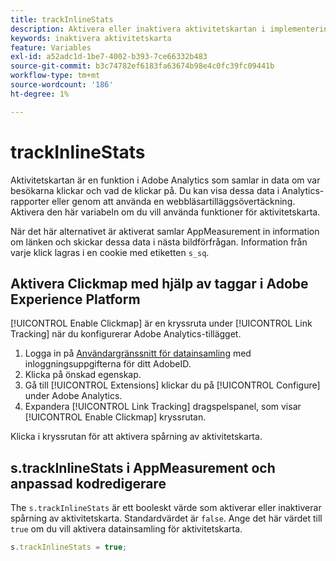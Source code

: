 ```yaml
---
title: trackInlineStats
description: Aktivera eller inaktivera aktivitetskartan i implementeringen.
keywords: inaktivera aktivitetskarta
feature: Variables
exl-id: a52adc1d-1be7-4002-b393-7ce66332b483
source-git-commit: b3c74782ef6183fa63674b98e4c0fc39fc09441b
workflow-type: tm+mt
source-wordcount: '186'
ht-degree: 1%

---
```


# trackInlineStats

Aktivitetskartan är en funktion i Adobe Analytics som samlar in data om var besökarna klickar och vad de klickar på. Du kan visa dessa data i Analytics-rapporter eller genom att använda en webbläsartilläggsövertäckning. Aktivera den här variabeln om du vill använda funktioner för aktivitetskarta.

När det här alternativet är aktiverat samlar AppMeasurement in information om länken och skickar dessa data i nästa bildförfrågan. Information från varje klick lagras i en cookie med etiketten `s_sq`.

## Aktivera Clickmap med hjälp av taggar i Adobe Experience Platform

[!UICONTROL Enable Clickmap] är en kryssruta under [!UICONTROL Link Tracking] när du konfigurerar Adobe Analytics-tillägget.

1. Logga in på [Användargränssnitt för datainsamling](https://experience.adobe.com/data-collection) med inloggningsuppgifterna för ditt AdobeID.
2. Klicka på önskad egenskap.
3. Gå till [!UICONTROL Extensions] klickar du på [!UICONTROL Configure] under Adobe Analytics.
4. Expandera [!UICONTROL Link Tracking] dragspelspanel, som visar [!UICONTROL Enable Clickmap] kryssrutan.

Klicka i kryssrutan för att aktivera spårning av aktivitetskarta.

## s.trackInlineStats i AppMeasurement och anpassad kodredigerare

The `s.trackInlineStats` är ett booleskt värde som aktiverar eller inaktiverar spårning av aktivitetskarta. Standardvärdet är `false`. Ange det här värdet till `true` om du vill aktivera datainsamling för aktivitetskarta.

```js
s.trackInlineStats = true;
```
